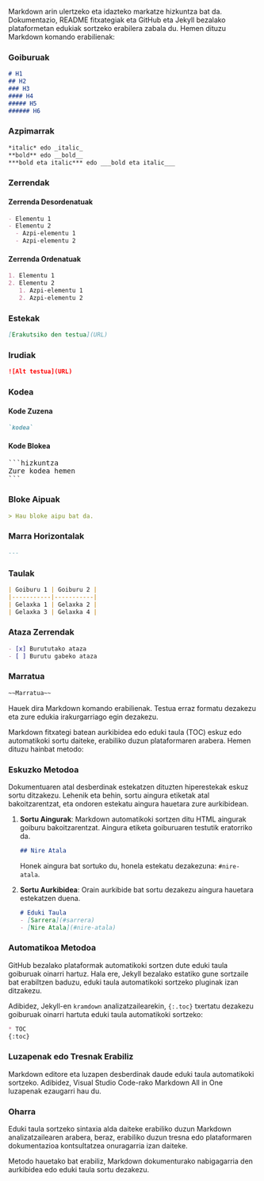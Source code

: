 Markdown arin ulertzeko eta idazteko markatze hizkuntza bat da. Dokumentazio, README fitxategiak eta GitHub eta Jekyll bezalako plataformetan edukiak sortzeko erabilera zabala du. Hemen dituzu Markdown komando erabilienak:

### Goiburuak
```markdown
# H1
## H2
### H3
#### H4
##### H5
###### H6
```

### Azpimarrak
```markdown
*italic* edo _italic_
**bold** edo __bold__
***bold eta italic*** edo ___bold eta italic___
```

### Zerrendak

#### Zerrenda Desordenatuak
```markdown
- Elementu 1
- Elementu 2
  - Azpi-elementu 1
  - Azpi-elementu 2
```

#### Zerrenda Ordenatuak
```markdown
1. Elementu 1
2. Elementu 2
   1. Azpi-elementu 1
   2. Azpi-elementu 2
```

### Estekak
```markdown
[Erakutsiko den testua](URL)
```

### Irudiak
```markdown
![Alt testua](URL)
```

### Kodea

#### Kode Zuzena
```markdown
`kodea`
```

#### Kode Blokea
<pre>
```hizkuntza
Zure kodea hemen
```
</pre>

### Bloke Aipuak
```markdown
> Hau bloke aipu bat da.
```

### Marra Horizontalak
```markdown
---
```

### Taulak
```markdown
| Goiburu 1 | Goiburu 2 |
|-----------|-----------|
| Gelaxka 1 | Gelaxka 2 |
| Gelaxka 3 | Gelaxka 4 |
```

### Ataza Zerrendak
```markdown
- [x] Burututako ataza
- [ ] Burutu gabeko ataza
```

### Marratua
```markdown
~~Marratua~~
```

Hauek dira Markdown komando erabilienak. Testua erraz formatu dezakezu eta zure edukia irakurgarriago egin dezakezu.

Markdown fitxategi batean aurkibidea edo eduki taula (TOC) eskuz edo automatikoki sortu daiteke, erabiliko duzun plataformaren arabera. Hemen dituzu hainbat metodo:

### Eskuzko Metodoa

Dokumentuaren atal desberdinak estekatzen dituzten hiperestekak eskuz sortu ditzakezu. Lehenik eta behin, sortu aingura etiketak atal bakoitzarentzat, eta ondoren estekatu aingura hauetara zure aurkibidean.

1. **Sortu Aingurak**: Markdown automatikoki sortzen ditu HTML aingurak goiburu bakoitzarentzat. Aingura etiketa goiburuaren testutik eratorriko da.

    ```markdown
    ## Nire Atala
    ```

    Honek aingura bat sortuko du, honela estekatu dezakezuna: `#nire-atala`.

2. **Sortu Aurkibidea**: Orain aurkibide bat sortu dezakezu aingura hauetara estekatzen duena.

    ```markdown
    # Eduki Taula
    - [Sarrera](#sarrera)
    - [Nire Atala](#nire-atala)
    ```

### Automatikoa Metodoa

GitHub bezalako plataformak automatikoki sortzen dute eduki taula goiburuak oinarri hartuz. Hala ere, Jekyll bezalako estatiko gune sortzaile bat erabiltzen baduzu, eduki taula automatikoki sortzeko pluginak izan ditzakezu.

Adibidez, Jekyll-en `kramdown` analizatzailearekin, `{:.toc}` txertatu dezakezu goiburuak oinarri hartuta eduki taula automatikoki sortzeko:

```markdown
* TOC
{:toc}
```

### Luzapenak edo Tresnak Erabiliz

Markdown editore eta luzapen desberdinak daude eduki taula automatikoki sortzeko. Adibidez, Visual Studio Code-rako Markdown All in One luzapenak ezaugarri hau du.

### Oharra

Eduki taula sortzeko sintaxia alda daiteke erabiliko duzun Markdown analizatzailearen arabera, beraz, erabiliko duzun tresna edo plataformaren dokumentazioa kontsultatzea onuragarria izan daiteke.

Metodo hauetako bat erabiliz, Markdown dokumenturako nabigagarria den aurkibidea edo eduki taula sortu dezakezu.
